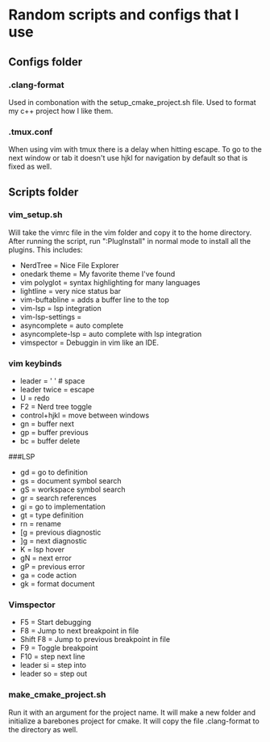 # Random scripts and configs that I use

## Configs folder

### .clang-format
Used in combonation with the setup_cmake_project.sh file. Used to format my c++ project how I like them.

### .tmux.conf
When using vim with tmux there is a delay when hitting escape.
To go to the next window or tab it doesn't use hjkl for navigation by default so that is fixed as well.

## Scripts folder
### vim_setup.sh
Will take the vimrc file in the vim folder and copy it to the home directory.
After running the script, run ":PlugInstall" in normal mode to install all the plugins.
This includes:

- NerdTree = Nice File Explorer
- onedark theme = My favorite theme I've found
- vim polyglot = syntax highlighting for many languages
- lightline = very nice status bar
- vim-buftabline = adds a buffer line to the top
- vim-lsp = lsp integration
- vim-lsp-settings = 
- asyncomplete = auto complete
- asyncomplete-lsp = auto complete with lsp integration
- vimspector = Debuggin in vim like an IDE.

### vim keybinds
- leader = ' ' # space
- leader twice = escape
- U = redo
- F2 = Nerd tree toggle
- control+hjkl = move between windows
- gn = buffer next
- gp = buffer previous
- bc = buffer delete

###LSP
- gd = go to definition
- gs = document symbol search
- gS = workspace symbol search
- gr = search references
- gi = go to implementation
- gt = type definition
- <leader>rn = rename
- [g = previous diagnostic
- ]g = next diagnostic
- K = lsp hover
- gN = next error
- gP = previous error
- ga = code action
- gk = format document

### Vimspector
- F5 = Start debugging
- F8 = Jump to next breakpoint in file
- Shift F8 = Jump to previous breakpoint in file
- F9 = Toggle breakpoint
- F10 = step next line
- leader si = step into
- leader so = step out

### make_cmake_project.sh
Run it with an argument for the project name.
It will make a new folder and initialize a barebones project for cmake.
It will copy the file .clang-format to the directory as well.

